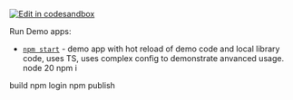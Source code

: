 [![Edit in codesandbox](https://codesandbox.io/static/img/play-codesandbox.svg)](https://codesandbox.io/p/devbox/react-query-builder-antd-input-slcrn5)


Run Demo apps:
- [`npm start`](/examples) - demo app with hot reload of demo code and local library code, uses TS, uses complex config to demonstrate anvanced usage.
node 20
npm i

build
npm login
npm publish